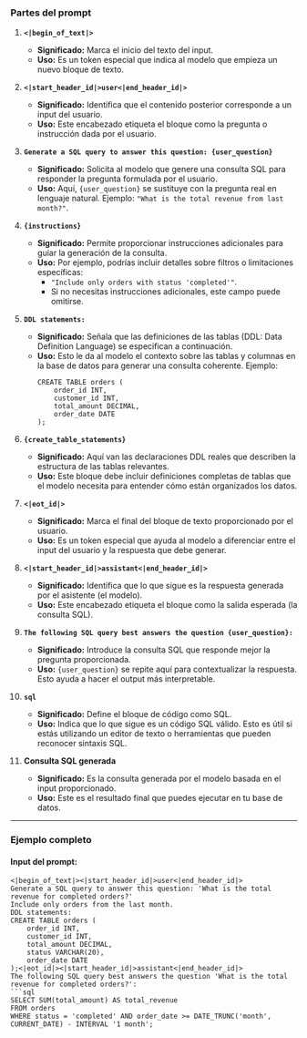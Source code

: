 ### **Partes del prompt**

1. **`<|begin_of_text|>`**

   - **Significado:** Marca el inicio del texto del input.
   - **Uso:** Es un token especial que indica al modelo que empieza un nuevo bloque de texto.

2. **`<|start_header_id|>user<|end_header_id|>`**

   - **Significado:** Identifica que el contenido posterior corresponde a un input del usuario.
   - **Uso:** Este encabezado etiqueta el bloque como la pregunta o instrucción dada por el usuario.

3. **`Generate a SQL query to answer this question: {user_question}`**

   - **Significado:** Solicita al modelo que genere una consulta SQL para responder la pregunta formulada por el usuario.
   - **Uso:** Aquí, `{user_question}` se sustituye con la pregunta real en lenguaje natural. Ejemplo: `"What is the total revenue from last month?"`.

4. **`{instructions}`**

   - **Significado:** Permite proporcionar instrucciones adicionales para guiar la generación de la consulta.
   - **Uso:** Por ejemplo, podrías incluir detalles sobre filtros o limitaciones específicas:
     - `"Include only orders with status 'completed'"`.
     - Si no necesitas instrucciones adicionales, este campo puede omitirse.

5. **`DDL statements:`**

   - **Significado:** Señala que las definiciones de las tablas (DDL: Data Definition Language) se especifican a continuación.
   - **Uso:** Esto le da al modelo el contexto sobre las tablas y columnas en la base de datos para generar una consulta coherente. Ejemplo:
     ```plaintext
     CREATE TABLE orders (
         order_id INT,
         customer_id INT,
         total_amount DECIMAL,
         order_date DATE
     );
     ```

6. **`{create_table_statements}`**

   - **Significado:** Aquí van las declaraciones DDL reales que describen la estructura de las tablas relevantes.
   - **Uso:** Este bloque debe incluir definiciones completas de tablas que el modelo necesita para entender cómo están organizados los datos.

7. **`<|eot_id|>`**

   - **Significado:** Marca el final del bloque de texto proporcionado por el usuario.
   - **Uso:** Es un token especial que ayuda al modelo a diferenciar entre el input del usuario y la respuesta que debe generar.

8. **`<|start_header_id|>assistant<|end_header_id|>`**

   - **Significado:** Identifica que lo que sigue es la respuesta generada por el asistente (el modelo).
   - **Uso:** Este encabezado etiqueta el bloque como la salida esperada (la consulta SQL).

9. **`The following SQL query best answers the question {user_question}:`**

   - **Significado:** Introduce la consulta SQL que responde mejor la pregunta proporcionada.
   - **Uso:** `{user_question}` se repite aquí para contextualizar la respuesta. Esto ayuda a hacer el output más interpretable.

10. **`sql`**

    - **Significado:** Define el bloque de código como SQL.
    - **Uso:** Indica que lo que sigue es un código SQL válido. Esto es útil si estás utilizando un editor de texto o herramientas que pueden reconocer sintaxis SQL.

11. **Consulta SQL generada**
    - **Significado:** Es la consulta generada por el modelo basada en el input proporcionado.
    - **Uso:** Este es el resultado final que puedes ejecutar en tu base de datos.

---

### **Ejemplo completo**

#### Input del prompt:

````plaintext
<|begin_of_text|><|start_header_id|>user<|end_header_id|>
Generate a SQL query to answer this question: 'What is the total revenue for completed orders?'
Include only orders from the last month.
DDL statements:
CREATE TABLE orders (
    order_id INT,
    customer_id INT,
    total_amount DECIMAL,
    status VARCHAR(20),
    order_date DATE
);<|eot_id|><|start_header_id|>assistant<|end_header_id|>
The following SQL query best answers the question 'What is the total revenue for completed orders?':
```sql
SELECT SUM(total_amount) AS total_revenue
FROM orders
WHERE status = 'completed' AND order_date >= DATE_TRUNC('month', CURRENT_DATE) - INTERVAL '1 month';
````
